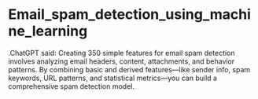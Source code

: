 # Email_spam_detection_using_machine_learning
.ChatGPT said:  Creating 350 simple features for email spam detection involves analyzing email headers, content, attachments, and behavior patterns. By combining basic and derived features—like sender info, spam keywords, URL patterns, and statistical metrics—you can build a comprehensive spam detection model.
